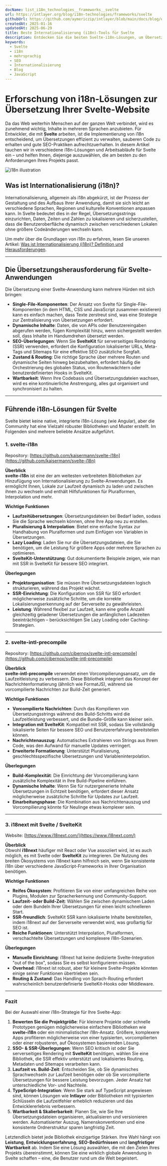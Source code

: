 ```yaml
---
docName: list_i18n_technologies__frameworks__svelte
url: https://intlayer.org/blog/i18n-technologies/frameworks/svelte
githubUrl: https://github.com/aymericzip/intlayer/blob/main/docs/blog/en/list_i18n_technologies/frameworks/svelte.md
createdAt: 2025-01-16
updatedAt: 2025-06-29
title: Beste Internationalisierung (i18n)-Tools für Svelte
description: Entdecken Sie die besten Svelte-i18n-Lösungen, um Übersetzungsaufgaben zu lösen, SEO zu erhöhen und eine nahtlose globale Weberfahrung zu bieten.
keywords:
  - Svelte
  - i18n
  - mehrsprachig
  - SEO
  - Internationalisierung
  - Blog
  - JavaScript
---
```


# Erforschung von i18n-Lösungen zur Übersetzung Ihrer Svelte-Website

Da das Web weiterhin Menschen auf der ganzen Welt verbindet, wird es zunehmend wichtig, Inhalte in mehreren Sprachen anzubieten. Für Entwickler, die mit **Svelte** arbeiten, ist die Implementierung von i18n entscheidend, um Übersetzungen effizient zu verwalten, sauberen Code zu erhalten und gute SEO-Praktiken aufrechtzuerhalten. In diesem Artikel tauchen wir in verschiedene i18n-Lösungen und Arbeitsabläufe für Svelte ein – und helfen Ihnen, diejenige auszuwählen, die am besten zu den Anforderungen Ihres Projekts passt.

![i18n illustration](https://github.com/aymericzip/intlayer/blob/main/docs/blog/assets/i18n.webp)

## Was ist Internationalisierung (i18n)?

Internationalisierung, allgemein als i18n abgekürzt, ist der Prozess der Gestaltung und des Aufbaus Ihrer Anwendung, damit sie sich leicht an verschiedene Sprachen, Regionen und kulturelle Konventionen anpassen kann. In Svelte bedeutet dies in der Regel, Übersetzungsstrings einzurichten, Daten, Zeiten und Zahlen zu lokalisieren und sicherzustellen, dass die Benutzeroberfläche dynamisch zwischen verschiedenen Lokalen ohne größere Codeänderungen wechseln kann.

Um mehr über die Grundlagen von i18n zu erfahren, lesen Sie unseren Artikel: [Was ist Internationalisierung (i18n)? Definition und Herausforderungen](https://github.com/aymericzip/intlayer/blob/main/docs/blog/de/what_is_internationalization.md).

---

## Die Übersetzungsherausforderung für Svelte-Anwendungen

Die Übersetzung einer Svelte-Anwendung kann mehrere Hürden mit sich bringen:

- **Single-File-Komponenten**: Der Ansatz von Svelte für Single-File-Komponenten (in dem HTML, CSS und JavaScript zusammen existieren) kann es einfach machen, dass Texte zerstreut sind, was eine Strategie zur Zentralisierung von Übersetzungen erfordert.
- **Dynamische Inhalte**: Daten, die von APIs oder Benutzereingaben abgerufen werden, fügen Komplexität hinzu, wenn sichergestellt werden soll, dass Inhalte im Handumdrehen übersetzt werden.
- **SEO-Überlegungen**: Wenn Sie **SvelteKit** für serverseitiges Rendering (SSR) verwenden, erfordert die Konfiguration lokalisierter URLs, Meta-Tags und Sitemaps für eine effektive SEO zusätzliche Sorgfalt.
- **Zustand & Routing**: Die richtige Sprache über mehrere Routen und dynamische Seiten hinweg beizubehalten, erfordert häufig die Orchestrierung des globalen Status, von Routenwächtern oder benutzerdefinierten Hooks in SvelteKit.
- **Wartbarkeit**: Wenn Ihre Codebasis und Übersetzungsdateien wachsen, wird es eine kontinuierliche Anstrengung, alles gut organisiert und synchronisiert zu halten.

---

## Führende i18n-Lösungen für Svelte

Svelte bietet keine native, integrierte i18n-Lösung (wie Angular), aber die Community hat eine Vielzahl robuster Bibliotheken und Muster erstellt. Im Folgenden sind mehrere beliebte Ansätze aufgeführt.

### 1. svelte-i18n

Repository: [https://github.com/kaisermann/svelte-i18n](https://github.com/kaisermann/svelte-i18n)

**Überblick**  
**svelte-i18n** ist eine der am weitesten verbreiteten Bibliotheken zur Hinzufügung von Internationalisierung zu Svelte-Anwendungen. Es ermöglicht Ihnen, Lokale zur Laufzeit dynamisch zu laden und zwischen ihnen zu wechseln und enthält Hilfsfunktionen für Pluralformen, Interpolation und mehr.

**Wichtige Funktionen**

- **Laufzeitübersetzungen**: Übersetzungsdateien bei Bedarf laden, sodass Sie die Sprache wechseln können, ohne Ihre App neu zu erstellen.
- **Pluralisierung & Interpolation**: Bietet eine einfache Syntax zur Handhabung von Pluralformen und zum Einfügen von Variablen in Übersetzungen.
- **Lazy Loading**: Laden Sie nur die Übersetzungsdateien, die Sie benötigen, um die Leistung für größere Apps oder mehrere Sprachen zu optimieren.
- **SvelteKit-Unterstützung**: Gut dokumentierte Beispiele zeigen, wie man mit SSR in SvelteKit für bessere SEO integriert.

**Überlegungen**

- **Projektorganisation**: Sie müssen Ihre Übersetzungsdateien logisch strukturieren, während das Projekt wächst.
- **SSR-Einrichtung**: Die Konfiguration von SSR für SEO erfordert möglicherweise zusätzliche Schritte, um die korrekte Lokalisierungserkennung auf der Serverseite zu gewährleisten.
- **Leistung**: Während flexibel zur Laufzeit, kann eine große Anzahl gleichzeitig geladener Übersetzungen die anfänglichen Ladezeiten beeinträchtigen – berücksichtigen Sie Lazy Loading oder Caching-Strategien.

---

### 2. svelte-intl-precompile

Repository: [https://github.com/cibernox/svelte-intl-precompile](https://github.com/cibernox/svelte-intl-precompile)

**Überblick**  
**svelte-intl-precompile** verwendet einen Vorcompilierungsansatz, um die Laufzeitleistung zu verbessern. Diese Bibliothek integriert das Konzept der Nachrichtenformatierung (ähnlich wie FormatJS), während sie vorcompilierte Nachrichten zur Build-Zeit generiert.

**Wichtige Funktionen**

- **Vorcompilierte Nachrichten**: Durch das Kompilieren von Übersetzungsstrings während des Build-Schritts wird die Laufzeitleistung verbessert, und die Bundle-Größe kann kleiner sein.
- **Integration mit SvelteKit**: Kompatibel mit SSR, sodass Sie vollständig lokalisierte Seiten für bessere SEO und Benutzererfahrung bereitstellen können.
- **Nachrichtenauszug**: Automatisches Extrahieren von Strings aus Ihrem Code, was den Aufwand für manuelle Updates verringert.
- **Erweiterte Formatierung**: Unterstützt Pluralisierung, geschlechtsspezifische Übersetzungen und Variableninterpolation.

**Überlegungen**

- **Build-Komplexität**: Die Einrichtung der Vorcompilierung kann zusätzliche Komplexität in Ihre Build-Pipeline einführen.
- **Dynamische Inhalte**: Wenn Sie für nutzergenerierte Inhalte Übersetzungen in Echtzeit benötigen, erfordert dieser Ansatz möglicherweise zusätzliche Schritte für Updates zur Laufzeit.
- **Einarbeitungsphase**: Die Kombination aus Nachrichtenauszug und Vorcompilierung könnte für Neulinge etwas komplexer sein.

---

### 3. i18next mit Svelte / SvelteKit

Website: [https://www.i18next.com/](https://www.i18next.com/)

**Überblick**  
Obwohl **i18next** häufiger mit React oder Vue assoziiert wird, ist es auch möglich, es mit Svelte oder **SvelteKit** zu integrieren. Die Nutzung des breiten Ökosystems von i18next kann hilfreich sein, wenn Sie konsistente i18n über verschiedene JavaScript-Frameworks in Ihrer Organisation benötigen.

**Wichtige Funktionen**

- **Reifes Ökosystem**: Profitieren Sie von einer umfangreichen Reihe von Plugins, Modulen zur Spracherkennung und Community-Support.
- **Laufzeit- oder Build-Zeit**: Wählen Sie zwischen dynamischem Laden oder dem Bundeln Ihrer Übersetzungen für einen leicht schnelleren Start.
- **SSR-freundlich**: SvelteKit SSR kann lokalisierte Inhalte bereitstellen, indem i18next auf der Serverseite verwendet wird, was großartig für SEO ist.
- **Reiche Funktionen**: Unterstützt Interpolation, Pluralformen, verschachtelte Übersetzungen und komplexere i18n-Szenarien.

**Überlegungen**

- **Manuelle Einrichtung**: i18next hat keine dedizierte Svelte-Integration "out of the box", sodass Sie es selbst konfigurieren müssen.
- **Overhead**: i18next ist robust, aber für kleinere Svelte-Projekte könnten einige seiner Funktionen übertrieben sein.
- **Routing & Zustand**: Das Handling von Sprach-Routing erfordert wahrscheinlich benutzerdefinierte SvelteKit-Hooks oder Middleware.

---

### Fazit

Bei der Auswahl einer i18n-Strategie für Ihre Svelte-App:

1. **Bewerten Sie die Projektgröße**: Für kleinere Projekte oder schnelle Prototypen genügen möglicherweise einfachere Bibliotheken wie **svelte-i18n** oder ein minimalistischer i18n-Ansatz. Größere, komplexere Apps profitieren möglicherweise von einer typisierten, vorcompilierten oder einer robusteren, auf Ökosystemen basierenden Lösung.
2. **SSO- & SSR-Überlegungen**: Wenn SEO kritisch ist oder Sie serverseitiges Rendering mit **SvelteKit** benötigen, wählen Sie eine Bibliothek, die SSR effektiv unterstützt und lokalisiertes Routing, Metadaten und Sitemaps verarbeiten kann.
3. **Laufzeit vs. Build-Zeit**: Entscheiden Sie, ob Sie dynamisches Sprachwechseln zur Laufzeit benötigen oder ob Sie vorcompilierte Übersetzungen für bessere Leistung bevorzugen. Jeder Ansatz hat unterschiedliche Vor- und Nachteile.
4. **TypeScript-Integration**: Wenn Sie stark auf TypeScript angewiesen sind, können Lösungen wie **Intlayer** oder Bibliotheken mit typisierten Schlüsseln die Laufzeitfehler erheblich reduzieren und das Entwicklererlebnis verbessern.
5. **Wartbarkeit & Skalierbarkeit**: Planen Sie, wie Sie Ihre Übersetzungsdateien organisieren, aktualisieren und versionieren werden. Automatisierter Auszug, Namenskonventionen und eine konsistente Ordnerstruktur sparen langfristig Zeit.

Letztendlich bietet jede Bibliothek einzigartige Stärken. Ihre Wahl hängt von **Leistung**, **Entwicklungserfahrung**, **SEO-Bedürfnissen** und **langfristiger Wartbarkeit** ab. Indem Sie eine Lösung auswählen, die mit den Zielen Ihres Projekts übereinstimmt, können Sie eine wirklich globale Anwendung in Svelte schaffen – eine, die Benutzer rund um die Welt begeistert.
